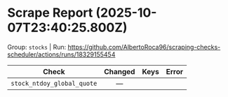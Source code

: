 # Scrape Report (2025-10-07T23:40:25.800Z)

Group: `stocks`  |  Run: https://github.com/AlbertoRoca96/scraping-checks-scheduler/actions/runs/18329155454

| Check | Changed | Keys | Error |
|---|:---:|:--|:--|
| `stock_ntdoy_global_quote` | — |  |  |
